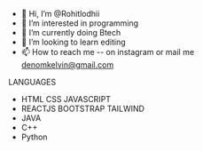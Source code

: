- 👋 Hi, I’m @Rohitlodhii
- 👀 I’m interested in programming
- 🌱 I’m currently doing Btech
- 💞️ I’m looking to learn editing
- 📫 How to reach me -- on instagram or mail me denomkelvin@gmail.com

LANGUAGES

- HTML CSS JAVASCRIPT
- REACTJS BOOTSTRAP TAILWIND
- JAVA
- C++
- Python 
<!---
Rohitlodhii/Rohitlodhii is a ✨ special ✨ repository because its `README.md` (this file) appears on your GitHub profile.
You can click the Preview link to take a look at your changes.
--->
